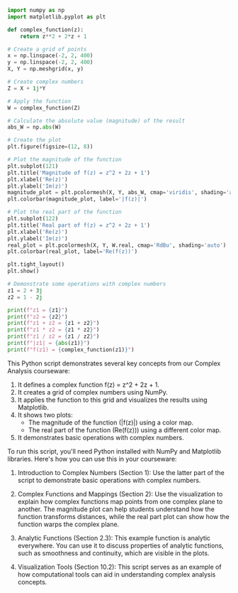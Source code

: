 ```python
import numpy as np
import matplotlib.pyplot as plt

def complex_function(z):
    return z**2 + 2*z + 1

# Create a grid of points
x = np.linspace(-2, 2, 400)
y = np.linspace(-2, 2, 400)
X, Y = np.meshgrid(x, y)

# Create complex numbers
Z = X + 1j*Y

# Apply the function
W = complex_function(Z)

# Calculate the absolute value (magnitude) of the result
abs_W = np.abs(W)

# Create the plot
plt.figure(figsize=(12, 8))

# Plot the magnitude of the function
plt.subplot(121)
plt.title('Magnitude of f(z) = z^2 + 2z + 1')
plt.xlabel('Re(z)')
plt.ylabel('Im(z)')
magnitude_plot = plt.pcolormesh(X, Y, abs_W, cmap='viridis', shading='auto')
plt.colorbar(magnitude_plot, label='|f(z)|')

# Plot the real part of the function
plt.subplot(122)
plt.title('Real part of f(z) = z^2 + 2z + 1')
plt.xlabel('Re(z)')
plt.ylabel('Im(z)')
real_plot = plt.pcolormesh(X, Y, W.real, cmap='RdBu', shading='auto')
plt.colorbar(real_plot, label='Re(f(z))')

plt.tight_layout()
plt.show()

# Demonstrate some operations with complex numbers
z1 = 2 + 3j
z2 = 1 - 2j

print(f"z1 = {z1}")
print(f"z2 = {z2}")
print(f"z1 + z2 = {z1 + z2}")
print(f"z1 * z2 = {z1 * z2}")
print(f"z1 / z2 = {z1 / z2}")
print(f"|z1| = {abs(z1)}")
print(f"f(z1) = {complex_function(z1)}")

```

This Python script demonstrates several key concepts from our Complex Analysis courseware:

1. It defines a complex function f(z) = z^2 + 2z + 1.
2. It creates a grid of complex numbers using NumPy.
3. It applies the function to this grid and visualizes the results using Matplotlib.
4. It shows two plots:
   - The magnitude of the function (|f(z)|) using a color map.
   - The real part of the function (Re(f(z))) using a different color map.
5. It demonstrates basic operations with complex numbers.

To run this script, you'll need Python installed with NumPy and Matplotlib libraries. Here's how you can use this in your courseware:

1. Introduction to Complex Numbers (Section 1): Use the latter part of the script to demonstrate basic operations with complex numbers.

2. Complex Functions and Mappings (Section 2): Use the visualization to explain how complex functions map points from one complex plane to another. The magnitude plot can help students understand how the function transforms distances, while the real part plot can show how the function warps the complex plane.

3. Analytic Functions (Section 2.3): This example function is analytic everywhere. You can use it to discuss properties of analytic functions, such as smoothness and continuity, which are visible in the plots.

4. Visualization Tools (Section 10.2): This script serves as an example of how computational tools can aid in understanding complex analysis concepts.


